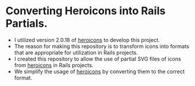 # Converting Heroicons into Rails Partials.

- I utilized version 2.0.18 of [heroicons](https://heroicons.com/) to develop this project.
- The reason for making this repository is to transform icons into formats that are appropriate for utilization in Rails projects.
- I created this repository to allow the use of partial SVG files of icons from [heroicons](https://heroicons.com/) in Rails projects.
- We simplify the usage of [heroicons](https://heroicons.com/) by converting them to the correct format.
